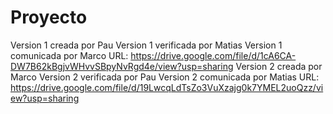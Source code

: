# Proyecto

Version 1 creada por Pau 
Version 1 verificada por Matias 
Version 1 comunicada por Marco URL: https://drive.google.com/file/d/1cA6CA-DW7B62kBgjvWHvvSBpyNvRgd4e/view?usp=sharing 
Version 2 creada por Marco 
Version 2 verificada por Pau 
Version 2 comunicada por Matias URL: https://drive.google.com/file/d/19LwcqLdTsZo3VuXzajg0k7YMEL2uoQzz/view?usp=sharing
